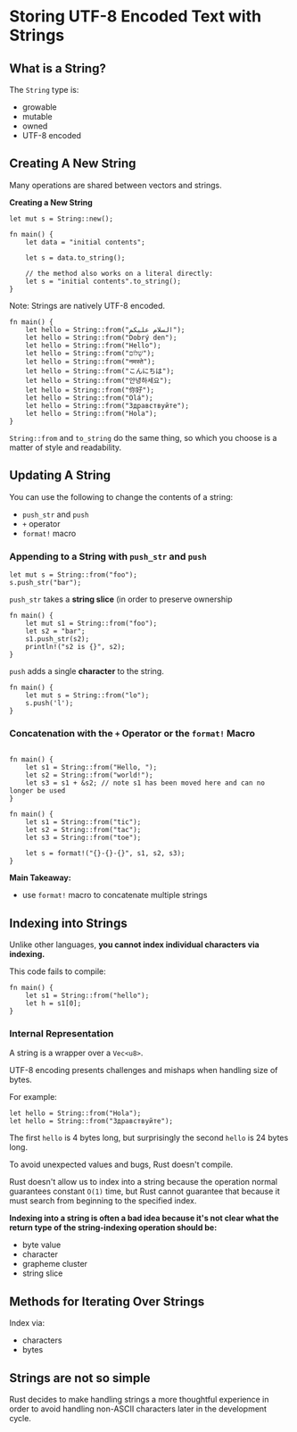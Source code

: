 # Storing UTF-8 Encoded Text with Strings

## What is a String?

The `String` type is:
- growable
- mutable
- owned
- UTF-8 encoded

## Creating A New String

Many operations are shared between vectors and strings.

**Creating a New String**
```
let mut s = String::new();
```

```
fn main() {
    let data = "initial contents";

    let s = data.to_string();

    // the method also works on a literal directly:
    let s = "initial contents".to_string();
}
```

Note: Strings are natively UTF-8 encoded.
```
fn main() {
    let hello = String::from("السلام عليكم");
    let hello = String::from("Dobrý den");
    let hello = String::from("Hello");
    let hello = String::from("שָׁלוֹם");
    let hello = String::from("नमस्ते");
    let hello = String::from("こんにちは");
    let hello = String::from("안녕하세요");
    let hello = String::from("你好");
    let hello = String::from("Olá");
    let hello = String::from("Здравствуйте");
    let hello = String::from("Hola");
}
```

`String::from` and `to_string` do the same thing, so which you choose is a matter of style and readability.

## Updating A String

You can use the following to change the contents of a string:
- `push_str` and `push`
- `+` operator
- `format!` macro

### Appending to a String with `push_str` and `push`

```
let mut s = String::from("foo");
s.push_str("bar");
``` 

`push_str` takes a **string slice** (in order to preserve ownership

```
fn main() {
    let mut s1 = String::from("foo");
    let s2 = "bar";
    s1.push_str(s2);
    println!("s2 is {}", s2);
}
```

`push` adds a single **character** to the string.

```
fn main() {
    let mut s = String::from("lo");
    s.push('l');
}
```

### Concatenation with the `+` Operator or the `format!` Macro

```

fn main() {
    let s1 = String::from("Hello, ");
    let s2 = String::from("world!");
    let s3 = s1 + &s2; // note s1 has been moved here and can no longer be used
}
```

```
fn main() {
    let s1 = String::from("tic");
    let s2 = String::from("tac");
    let s3 = String::from("toe");

    let s = format!("{}-{}-{}", s1, s2, s3);
}
```

**Main Takeaway:**
- use `format!` macro to concatenate multiple strings

## Indexing into Strings

Unlike other languages, **you cannot index individual characters via indexing.**

This code fails to compile:
```
fn main() {
    let s1 = String::from("hello");
    let h = s1[0];
}
```

### Internal Representation
A string is a wrapper over a `Vec<u8>`.

UTF-8 encoding presents challenges and mishaps when handling size of bytes.

For example: 

```
let hello = String::from("Hola");
let hello = String::from("Здравствуйте");
```

The first `hello` is 4 bytes long, but surprisingly the second `hello` is 24 bytes long.

To avoid unexpected values and bugs, Rust doesn't compile.

Rust doesn't allow us to index into a string because the operation normal guarantees constant `O(1)` time, but Rust cannot guarantee that because it must search from beginning to the specified index.

**Indexing into a string is often a bad idea because it's not clear what the return type of the string-indexing operation should be:**
- byte value
- character
- grapheme cluster
- string slice


## Methods for Iterating Over Strings

Index via:
- characters
- bytes

## Strings are not so simple

Rust decides to make handling strings a more thoughtful experience in order to avoid handling non-ASCII characters later in the development cycle.